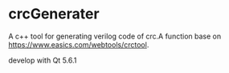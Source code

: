 # crcGenerater
A c++ tool for generating verilog code of crc.A function base on https://www.easics.com/webtools/crctool.

develop with Qt 5.6.1
